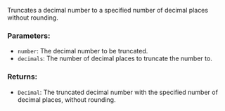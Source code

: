 Truncates a decimal number to a specified number of decimal places without rounding.

### Parameters:
- `number`: The decimal number to be truncated.
- `decimals`: The number of decimal places to truncate the number to.

### Returns:
- `Decimal`: The truncated decimal number with the specified number of decimal places, without rounding.